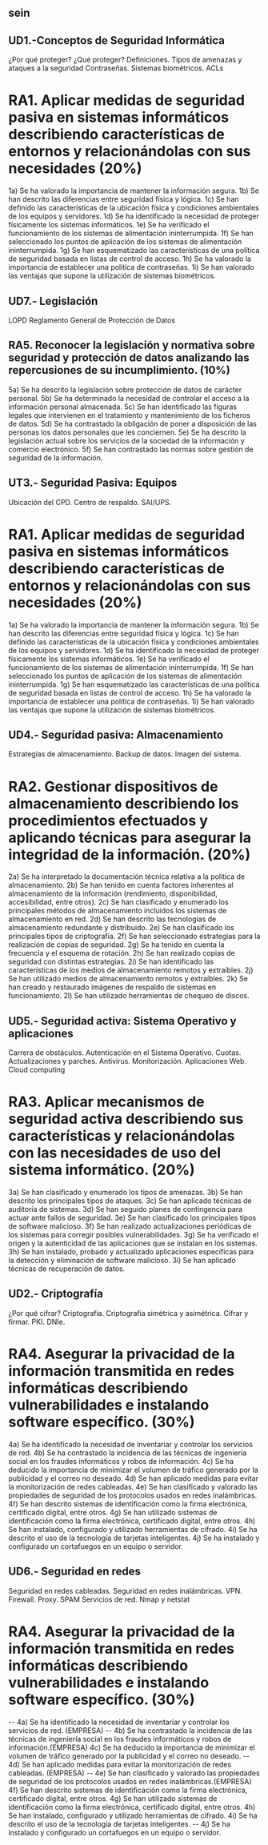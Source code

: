 ## sein


## UD1.-Conceptos de Seguridad Informática
¿Por qué proteger? ¿Qué proteger?
Definiciones.
Tipos de amenazas y ataques a la seguridad
Contraseñas.
Sistemas biométricos.
ACLs

# RA1. Aplicar medidas de seguridad pasiva en sistemas informáticos describiendo características de entornos y relacionándolas con sus necesidades (20%)
1a) Se ha valorado la importancia de mantener la información segura.
1b) Se han descrito las diferencias entre seguridad física y lógica.
1c) Se han definido las características de la ubicación física y condiciones ambientales de los equipos y servidores. 
1d) Se ha identificado la necesidad de proteger físicamente los sistemas informáticos.
1e) Se ha verificado el funcionamiento de los sistemas de alimentación ininterrumpida.
1f) Se han seleccionado los puntos de aplicación de los sistemas de alimentación ininterrumpida.
1g) Se han esquematizado las características de una política de seguridad basada en listas de control de acceso.
1h) Se ha valorado la importancia de establecer una política de contraseñas.
1i) Se han valorado las ventajas que supone la utilización de sistemas biométricos.


## UD7.- Legislación
LOPD
Reglamento General de Protección de Datos

## RA5. Reconocer la legislación y normativa sobre seguridad y protección de datos analizando las repercusiones de su incumplimiento. (10%)
5a) Se ha descrito la legislación sobre protección de datos de carácter personal.
5b) Se ha determinado la necesidad de controlar el acceso a la información personal almacenada.
5c) Se han identificado las figuras legales que intervienen en el tratamiento y mantenimiento de los ficheros de datos.
5d) Se ha contrastado la obligación de poner a disposición de las personas los datos personales que les conciernen.
5e) Se ha descrito la legislación actual sobre los servicios de la sociedad de la información y comercio electrónico.
5f) Se han contrastado las normas sobre gestión de seguridad de la información.


## UT3.- Seguridad Pasiva: Equipos
Ubicación del CPD.
Centro de respaldo.
SAI/UPS.

# RA1. Aplicar medidas de seguridad pasiva en sistemas informáticos describiendo características de entornos y relacionándolas con sus necesidades (20%)
1a) Se ha valorado la importancia de mantener la información segura.
1b) Se han descrito las diferencias entre seguridad física y lógica.
1c) Se han definido las características de la ubicación física y condiciones ambientales de los equipos y servidores. 
1d) Se ha identificado la necesidad de proteger físicamente los sistemas informáticos.
1e) Se ha verificado el funcionamiento de los sistemas de alimentación ininterrumpida.
1f) Se han seleccionado los puntos de aplicación de los sistemas de alimentación ininterrumpida.
1g) Se han esquematizado las características de una política de seguridad basada en listas de control de acceso.
1h) Se ha valorado la importancia de establecer una política de contraseñas.
1i) Se han valorado las ventajas que supone la utilización de sistemas biométricos.

## UD4.- Seguridad pasiva: Almacenamiento
Estrategias de almacenamiento.
Backup de datos.
Imagen del sistema.

# RA2. Gestionar dispositivos de almacenamiento describiendo los procedimientos efectuados y aplicando técnicas para asegurar la integridad de la información. (20%)
2a) Se ha interpretado la documentación técnica relativa a la política de almacenamiento.
2b) Se han tenido en cuenta factores inherentes al almacenamiento de la información (rendimiento, disponibilidad, accesibilidad, entre otros).
2c) Se han clasificado y enumerado los principales métodos de almacenamiento incluidos los sistemas de almacenamiento en red.
2d) Se han descrito las tecnologías de almacenamiento redundante y distribuido.
2e) Se han clasificado los principales tipos de criptografía.
2f) Se han seleccionado estrategias para la realización de copias de seguridad.
2g) Se ha tenido en cuenta la frecuencia y el esquema de rotación.
2h) Se han realizado copias de seguridad con distintas estrategias.
2i) Se han identificado las características de los medios de almacenamiento remotos y extraíbles.
2j) Se han utilizado medios de almacenamiento remotos y extraíbles.
2k) Se han creado y restaurado imágenes de respaldo de sistemas en funcionamiento.
2l) Se han utilizado herramientas de chequeo de discos.

## UD5.- Seguridad activa: Sistema Operativo y aplicaciones
Carrera de obstáculos.
Autenticación en el Sistema Operativo.
Cuotas.
Actualizaciones y parches.
Antivirus.
Monitorización.
Aplicaciones Web.
Cloud computing

# RA3. Aplicar mecanismos de seguridad activa describiendo sus características y relacionándolas con las necesidades de uso del sistema informático. (20%)
3a) Se han clasificado y enumerado los tipos de amenazas.
3b) Se han descrito los principales tipos de ataques.
3c) Se han aplicado técnicas de auditoría de sistemas.
3d) Se han seguido planes de contingencia para actuar ante fallos de seguridad.
3e) Se han clasificado los principales tipos de software malicioso.
3f) Se han realizado actualizaciones periódicas de los sistemas para corregir posibles vulnerabilidades.
3g) Se ha verificado el origen y la autenticidad de las aplicaciones que se instalan en los sistemas.
3h) Se han instalado, probado y actualizado aplicaciones específicas para la detección y eliminación de software malicioso.
3i) Se han aplicado técnicas de recuperación de datos.

## UD2.- Criptografía
¿Por qué cifrar?
Criptografía.
Criptografía simétrica y asimétrica.
Cifrar y firmar.
PKI. DNIe.

# RA4. Asegurar la privacidad de la información transmitida en redes informáticas describiendo vulnerabilidades e instalando software específico. (30%)
4a) Se ha identificado la necesidad de inventariar y controlar los servicios de red.
4b) Se ha contrastado la incidencia de las técnicas de ingeniería social en los fraudes informáticos y robos de información.
4c) Se ha deducido la importancia de minimizar el volumen de tráfico generado por la publicidad y el correo no deseado.
4d) Se han aplicado medidas para evitar la monitorización de redes cableadas.
4e) Se han clasificado y valorado las propiedades de seguridad de los protocolos usados en redes inalámbricas.
4f) Se han descrito sistemas de identificación como la firma electrónica, certificado digital, entre otros.
4g) Se han utilizado sistemas de identificación como la firma electrónica, certificado digital, entre otros.
4h) Se han instalado, configurado y utilizado herramientas de cifrado.
4i) Se ha descrito el uso de la tecnología de tarjetas inteligentes.
4j) Se ha instalado y configurado un cortafuegos en un equipo o servidor.


## UD6.- Seguridad en redes
Seguridad en redes cableadas.
Seguridad en redes inalámbricas.
VPN.
Firewall. Proxy. SPAM
Servicios de red. Nmap y netstat

# RA4. Asegurar la privacidad de la información transmitida en redes informáticas describiendo vulnerabilidades e instalando software específico. (30%)
-- 4a) Se ha identificado la necesidad de inventariar y controlar los servicios de red.  (EMPRESA)
-- 4b) Se ha contrastado la incidencia de las técnicas de ingeniería social en los fraudes informáticos y robos de información.(EMPRESA)
4c) Se ha deducido la importancia de minimizar el volumen de tráfico generado por la publicidad y el correo no deseado.
-- 4d) Se han aplicado medidas para evitar la monitorización de redes cableadas. (EMPRESA)
-- 4e) Se han clasificado y valorado las propiedades de seguridad de los protocolos usados en redes inalámbricas.(EMPRESA)
4f) Se han descrito sistemas de identificación como la firma electrónica, certificado digital, entre otros.
4g) Se han utilizado sistemas de identificación como la firma electrónica, certificado digital, entre otros.
4h) Se han instalado, configurado y utilizado herramientas de cifrado.
4i) Se ha descrito el uso de la tecnología de tarjetas inteligentes.
-- 4j) Se ha instalado y configurado un cortafuegos en un equipo o servidor.



